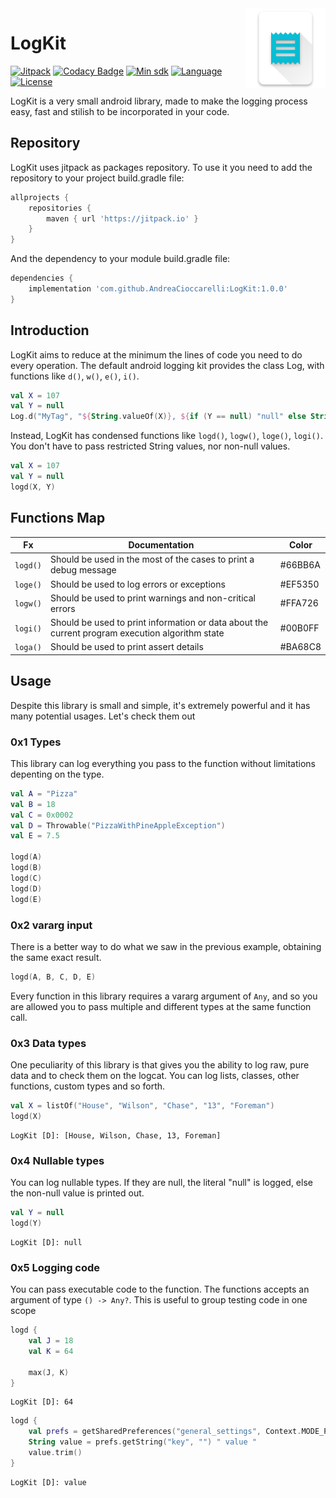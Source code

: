 <img src="https://raw.githubusercontent.com/AndreaCioccarelli/LogKit/master/icons/web.png" align="right" height="128px" width="128px" >

# LogKit
[![Jitpack](https://jitpack.io/v/AndreaCioccarelli/LogKit.svg)](https://jitpack.io/#AndreaCioccarelli/LogKit)
[![Codacy Badge](https://api.codacy.com/project/badge/Grade/601fb614156048afb9d4a5876def83d9)](https://www.codacy.com/project/cioccarelliandrea01/LogKit/dashboard)
[![Min sdk](https://img.shields.io/badge/minsdk-14-yellow.svg)](https://github.com/AndreaCioccarelli/LogKit/blob/master/library/build.gradle)
[![Language](https://img.shields.io/badge/language-kotlin-orange.svg)](https://github.com/AndreaCioccarelli/LogKit/blob/master/library/build.gradle)
[![License](https://img.shields.io/hexpm/l/plug.svg)](https://github.com/AndreaCioccarelli/CryptoPrefs/blob/master/LICENSE)

LogKit is a very small android library, made to make the logging process easy, fast and stilish to be incorporated in your code.

## Repository
LogKit uses jitpack as packages repository.
To use it you need to add the repository to your project build.gradle file:
```gradle
allprojects {
    repositories {
        maven { url 'https://jitpack.io' }
    }
}
```
And the dependency to your module build.gradle file:
```gradle
dependencies {
    implementation 'com.github.AndreaCioccarelli:LogKit:1.0.0'
}
```

## Introduction
LogKit aims to reduce at the minimum the lines of code you need to do every operation.
The default android logging kit provides the class Log, with functions like `d()`, `w()`, `e()`, `i()`.
```kotlin
val X = 107
val Y = null
Log.d("MyTag", "${String.valueOf(X)}, ${if (Y == null) "null" else String.valueOf(Y)}")
```
Instead, LogKit has condensed functions like `logd()`, `logw()`, `loge()`, `logi()`. You don't have to pass restricted String values, nor non-null values.
```kotlin
val X = 107
val Y = null
logd(X, Y)
```

## Functions Map
Fx | Documentation | Color
-- | ------------- | -----
`logd()` | Should be used in the most of the cases to print a debug message | #66BB6A
`loge()` | Should be used to log errors or exceptions | #EF5350
`logw()` | Should be used to print warnings and non-critical errors | #FFA726
`logi()` | Should be used to print information or data about the current program execution algorithm state | #00B0FF
`loga()` | Should be used to print assert details | #BA68C8

## Usage
Despite this library is small and simple, it's extremely powerful and it has many potential usages. Let's check them out

### 0x1 Types
This library can log everything you pass to the function without limitations depenting on the type.
```kotlin
val A = "Pizza"
val B = 18
val C = 0x0002
val D = Throwable("PizzaWithPineAppleException")
val E = 7.5

logd(A)
logd(B)
logd(C)
logd(D)
logd(E)
```

### 0x2 vararg input
There is a better way to do what we saw in the previous example, obtaining the same exact result.
```kotlin
logd(A, B, C, D, E)
```
Every function in this library requires a vararg argument of `Any`, and so you are allowed you to pass multiple and different types at the same function call.

### 0x3 Data types
One peculiarity of this library is that gives you the ability to log raw, pure data and to check them on the logcat. You can log lists, classes, other functions, custom types and so forth.

```kotlin
val X = listOf("House", "Wilson", "Chase", "13", "Foreman")
logd(X)
```
```log
LogKit [D]: [House, Wilson, Chase, 13, Foreman]
```

### 0x4 Nullable types
You can log nullable types. If they are null, the literal "null" is logged, else the non-null value is printed out.
```kotlin
val Y = null
logd(Y)
```
```log
LogKit [D]: null
```

### 0x5 Logging code
You can pass executable code to the function. The functions accepts an argument of type `() -> Any?`.
This is useful to group testing code in one scope
```kotlin
logd {
    val J = 18
    val K = 64
    
    max(J, K)
}
```
```log
LogKit [D]: 64
```


```kotlin
logd {
    val prefs = getSharedPreferences("general_settings", Context.MODE_PRIVATE);
    String value = prefs.getString("key", "") " value "
    value.trim() 
}
```
```log
LogKit [D]: value
```

